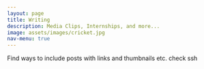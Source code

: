 ```yaml
---
layout: page
title: Writing
description: Media Clips, Internships, and more...
image: assets/images/cricket.jpg
nav-menu: true
---
```


Find ways to include posts with links and thumbnails etc.
check ssh
